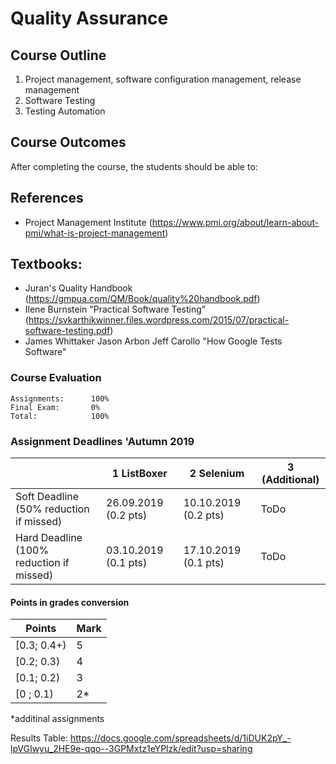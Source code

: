 # Quality Assurance

## Course Outline

1. Project management, software configuration management, release management
2. Software Testing
3. Testing Automation

## Course Outcomes
After completing the course, the students should be able to:


## References
- Project Management Institute (https://www.pmi.org/about/learn-about-pmi/what-is-project-management)

## Textbooks:
* Juran's Quality Handbook (https://gmpua.com/QM/Book/quality%20handbook.pdf)
* Ilene Burnstein "Practical Software Testing" (https://svkarthikwinner.files.wordpress.com/2015/07/practical-software-testing.pdf)
* James Whittaker Jason Arbon Jeff Carollo "How Google Tests Software"

### Course Evaluation
```
Assignments:      100%
Final Exam:       0%
Total:            100%

```

### Assignment Deadlines 'Autumn 2019
|                                          |  1 ListBoxer |2 Selenium | 3 (Additional)
| ---------------------------------------- | --- | --- |--- |
| Soft Deadline (50% reduction if missed)  | 26.09.2019 (0.2 pts)| 10.10.2019 (0.2 pts)| ToDo |
| Hard Deadline (100% reduction if missed) | 03.10.2019 (0.1 pts)| 17.10.2019 (0.1 pts)| ToDo |

#### Points in grades conversion
|Points | Mark |
| ------- |------|
|[0.3; 0.4+) | 5 |
|[0.2; 0.3) | 4 |
| [0.1; 0.2) | 3 |
| [0 ; 0.1) | 2* |

*additinal assignments


Results Table:
https://docs.google.com/spreadsheets/d/1iDUK2pY_-lpVGIwyu_2HE9e-qqo--3GPMxtz1eYPlzk/edit?usp=sharing
